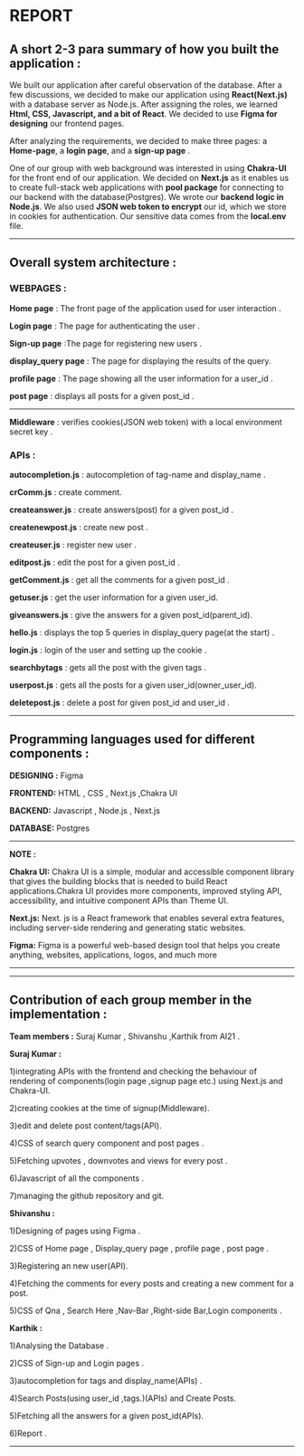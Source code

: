 # REPORT 

## A short 2-3 para summary of how you built the application :

We built our application after careful observation of the database. After a few discussions, we decided to make our application using **React(Next.js)** with a database server as Node.js. After assigning the roles, we learned **Html, CSS, Javascript, and a bit of React**. We decided to use **Figma for designing** our frontend pages.

After analyzing the requirements, we decided to make three pages: a **Home-page**, a **login page**, and a **sign-up page** .

One of our group with web background was interested in using **Chakra-UI** for the front end of our application. We decided on **Next.js** as it enables us to create full-stack web applications with **pool package** for connecting to our backend with the database(Postgres). We wrote our **backend logic in Node.js**. We also used **JSON web token to encrypt** our id, which we store in cookies for authentication. Our sensitive data comes from the **local.env** file.

---

## Overall system architecture :

### WEBPAGES :

**Home page** : The front page of the application used for user interaction .

**Login page** : The page for authenticating the user .

**Sign-up page** :The page for registering new users .

**display_query page** : The page for displaying the results of the query.

**profile page** : The page showing all the user information for a user_id .

**post page** : displays all posts for a given post_id .

---

**Middleware** : verifies cookies(JSON web token) with a local environment secret key .

### APIs :

**autocompletion.js** : autocompletion of tag-name and display_name .

**crComm.js** : create comment.

**createanswer.js**   : create answers(post) for a given post_id .

**createnewpost.js** : create new post .

**createuser.js** : register new user .

**editpost.js** : edit the post for a given post_id .

**getComment.js** : get all the comments for a given post_id .

**getuser.js** : get the user information for a given user_id.

**giveanswers.js** : give the answers for a given post_id(parent_id).

**hello.js** : displays the top 5 queries in display_query page(at the start) .

**login.js** : login of the user and setting up the cookie .

**searchbytags** : gets all the post with the given tags .

**userpost.js** : gets all the posts for a given user_id(owner_user_id).

**deletepost.js** : delete a post for given post_id and user_id .



---
## Programming languages used for different components :

**DESIGNING :** Figma

**FRONTEND:** HTML , CSS , Next.js ,Chakra UI

**BACKEND:** Javascript , Node.js , Next.js

**DATABASE:** Postgres

---

**NOTE :**

**Chakra UI:** Chakra UI is a simple, modular and accessible component library that gives the building blocks that is needed to build React applications.Chakra UI provides more components, improved styling API, accessibility, and intuitive component APIs than Theme UI. 

**Next.js:** Next. js is a React framework that enables several extra features, including server-side rendering and generating static websites.

**Figma:** Figma is a powerful web-based design tool that helps you create anything, websites, applications, logos, and much more

---

---

## Contribution of each group member in the implementation :

**Team members :** Suraj Kumar , Shivanshu ,Karthik from AI21 .

**Suraj Kumar :** 

1)integrating APIs with the frontend and checking the behaviour of rendering of components(login page ,signup page etc.) using Next.js and Chakra-UI.

2)creating cookies at the time of signup(Middleware).

3)edit and delete post content/tags(API).

4)CSS of search query component and post pages .

5)Fetching upvotes , downvotes and views for every post .

6)Javascript of all the components .

7)managing the github repository and git.

**Shivanshu :** 

1)Designing of pages using Figma .

2)CSS of Home page , Display_query page , profile page , post page .

3)Registering an new user(API).

4)Fetching the comments for every posts and creating a new comment for a post.

5)CSS of Qna , Search Here ,Nav-Bar ,Right-side Bar,Login components .

**Karthik :**

1)Analysing the Database .

2)CSS of Sign-up and Login pages .

3)autocompletion for tags and display_name(APIs) .

4)Search Posts(using user_id ,tags.)(APIs) and Create Posts.

5)Fetching all the answers for a given post_id(APIs).

6)Report .

---

